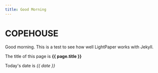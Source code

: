 ```yaml
---
title: Good Morning
---
```



# COPEHOUSE

Good morning.  This is a test to see how well LightPaper works with Jekyll.

The title of this page is **{{ page.title }}**

Today's date is *{{ date }}*
	
